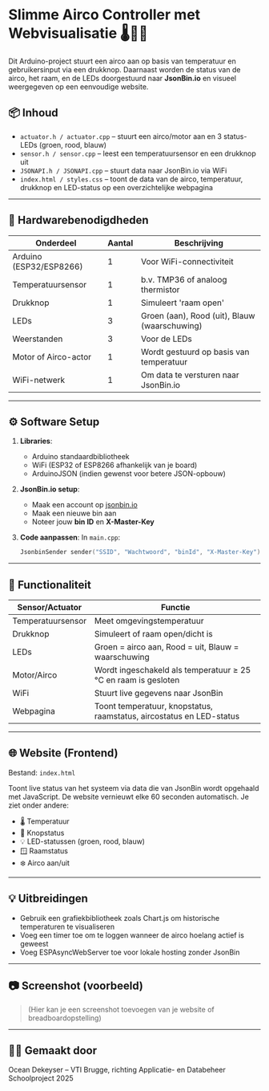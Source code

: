 # Slimme Airco Controller met Webvisualisatie 🌡️💨💡

Dit Arduino-project stuurt een airco aan op basis van temperatuur en gebruikersinput via een drukknop. Daarnaast worden de status van de airco, het raam, en de LEDs doorgestuurd naar **JsonBin.io** en visueel weergegeven op een eenvoudige website.

## 📦 Inhoud

- `actuator.h / actuator.cpp` – stuurt een airco/motor aan en 3 status-LEDs (groen, rood, blauw)
- `sensor.h / sensor.cpp` – leest een temperatuursensor en een drukknop uit
- `JSONAPI.h / JSONAPI.cpp` – stuurt data naar JsonBin.io via WiFi
- `index.html / styles.css` – toont de data van de airco, temperatuur, drukknop en LED-status op een overzichtelijke webpagina

---

## 🔧 Hardwarebenodigdheden

| Onderdeel           | Aantal | Beschrijving                       |
|---------------------|--------|------------------------------------|
| Arduino (ESP32/ESP8266) | 1      | Voor WiFi-connectiviteit          |
| Temperatuursensor   | 1      | b.v. TMP36 of analoog thermistor  |
| Drukknop            | 1      | Simuleert 'raam open'             |
| LEDs                | 3      | Groen (aan), Rood (uit), Blauw (waarschuwing) |
| Weerstanden         | 3      | Voor de LEDs                      |
| Motor of Airco-actor| 1      | Wordt gestuurd op basis van temperatuur |
| WiFi-netwerk        | 1      | Om data te versturen naar JsonBin.io |

---

## ⚙️ Software Setup

1. **Libraries**:
   - Arduino standaardbibliotheek
   - WiFi (ESP32 of ESP8266 afhankelijk van je board)
   - ArduinoJSON (indien gewenst voor betere JSON-opbouw)

2. **JsonBin.io setup**:
   - Maak een account op [jsonbin.io](https://jsonbin.io)
   - Maak een nieuwe bin aan
   - Noteer jouw **bin ID** en **X-Master-Key**

3. **Code aanpassen**:
   In `main.cpp`:
   ```cpp
   JsonbinSender sender("SSID", "Wachtwoord", "binId", "X-Master-Key");
   ```

---

## 📡 Functionaliteit

| Sensor/Actuator | Functie |
|-----------------|---------|
| Temperatuursensor | Meet omgevingstemperatuur |
| Drukknop         | Simuleert of raam open/dicht is |
| LEDs             | Groen = airco aan, Rood = uit, Blauw = waarschuwing |
| Motor/Airco      | Wordt ingeschakeld als temperatuur ≥ 25 °C en raam is gesloten |
| WiFi             | Stuurt live gegevens naar JsonBin |
| Webpagina        | Toont temperatuur, knopstatus, raamstatus, aircostatus en LED-status |

---

## 🌐 Website (Frontend)

Bestand: `index.html`

Toont live status van het systeem via data die van JsonBin wordt opgehaald met JavaScript. De website vernieuwt elke 60 seconden automatisch. Je ziet onder andere:

- 🌡️ Temperatuur
- 🔘 Knopstatus
- 💡 LED-statussen (groen, rood, blauw)
- 🪟 Raamstatus
- ❄️ Airco aan/uit

---

## 💡 Uitbreidingen

- Gebruik een grafiekbibliotheek zoals Chart.js om historische temperaturen te visualiseren
- Voeg een timer toe om te loggen wanneer de airco hoelang actief is geweest
- Voeg ESPAsyncWebServer toe voor lokale hosting zonder JsonBin

---

## 📷 Screenshot (voorbeeld)

> (Hier kan je een screenshot toevoegen van je website of breadboardopstelling)

---

## 👨‍💻 Gemaakt door

Ocean Dekeyser – VTI Brugge, richting Applicatie- en Databeheer  
Schoolproject 2025
